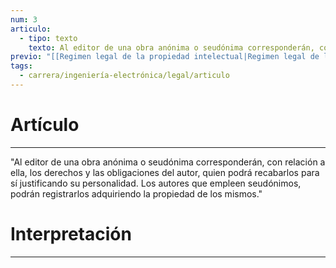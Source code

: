 ```yaml
---
num: 3
articulo:
  - tipo: texto
    texto: Al editor de una obra anónima o seudónima corresponderán, con relación a ella, los derechos y las obligaciones del autor, quien podrá recabarlos para sí justificando su personalidad. Los autores que empleen seudónimos, podrán registrarlos adquiriendo la propiedad de los mismos.
previo: "[[Regimen legal de la propiedad intelectual|Regimen legal de la propiedad intelectual]]"
tags:
  - carrera/ingeniería-electrónica/legal/articulo
---
```

# Artículo
---
"Al editor de una obra anónima o seudónima corresponderán, con relación a ella, los derechos y las obligaciones del autor, quien podrá recabarlos para sí justificando su personalidad. Los autores que empleen seudónimos, podrán registrarlos adquiriendo la propiedad de los mismos."

# Interpretación
---
